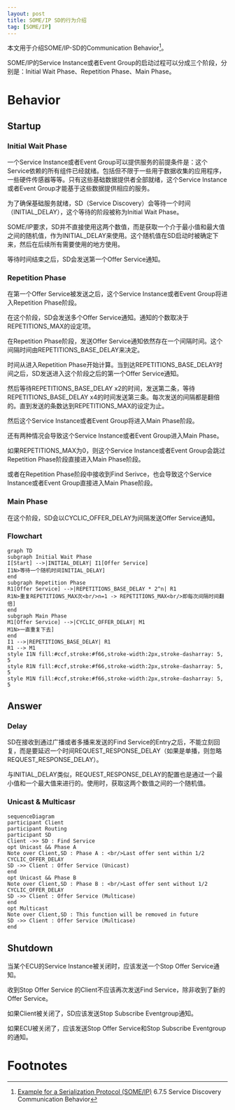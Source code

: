 ```yaml
---
layout: post
title: SOME/IP SD的行为介绍
tag: [SOME/IP]
---
```



本文用于介绍SOME/IP-SD的Communication Behavior[^1]。

SOME/IP的Service Instance或者Event Group的启动过程可以分成三个阶段，分别是：Initial Wait Phase、Repetition Phase、Main Phase。

<!--break-->

# Behavior

## Startup

### Initial Wait Phase

一个Service Instance或者Event Group可以提供服务的前提条件是：这个Service依赖的所有组件已经就绪。包括但不限于一些用于数据收集的应用程序，一些硬件传感器等等。只有这些基础数据提供者全部就绪，这个Service Instance或者Event Group才能基于这些数据提供相应的服务。

为了确保基础服务就绪，SD（Service Discovery）会等待一个时间（INITIAL_DELAY），这个等待的阶段被称为Initial Wait Phase。

SOME/IP要求，SD并不直接使用这两个数值，而是获取一个介于最小值和最大值之间的随机值，作为INITIAL_DELAY来使用。这个随机值在SD启动时被确定下来，然后在后续所有需要使用的地方使用。

等待时间结束之后，SD会发送第一个Offer Service通知。

### Repetition Phase

在第一个Offer Service被发送之后，这个Service Instance或者Event Group将进入Repetition Phase阶段。

在这个阶段，SD会发送多个Offer Service通知。通知的个数取决于REPETITIONS_MAX的设定项。

在Repetition Phase阶段，发送Offer Service通知依然存在一个间隔时间。这个间隔时间由REPETITIONS_BASE_DELAY来决定。

时间从进入Repetition Phase开始计算。当到达REPETITIONS_BASE_DELAY时间之后，SD发送进入这个阶段之后的第一个Offer Service通知。

然后等待REPETITIONS_BASE_DELAY x2的时间，发送第二条，等待REPETITIONS_BASE_DELAY x4的时间发送第三条。每次发送的间隔都是翻倍的。直到发送的条数达到REPETITIONS_MAX的设定为止。

然后这个Service Instance或者Event Group将进入Main Phase阶段。

还有两种情况会导致这个Service Instance或者Event Group进入Main Phase。

如果REPETITIONS_MAX为0，则这个Service Instance或者Event Group会跳过Repetition Phase阶段直接进入Main Phase阶段。

或者在Repetition Phase阶段中接收到Find Serivce，也会导致这个Service Instance或者Event Group直接进入Main Phase阶段。

### Main Phase

在这个阶段，SD会以CYCLIC_OFFER_DELAY为间隔发送Offer Service通知。

### Flowchart

```mermaid
graph TD
subgraph Initial Wait Phase
I[Start] -->|INITIAL_DELAY| I1[Offer Service]
I1N>等待一个随机时间INITIAL_DELAY]
end
subgraph Repetition Phase
R1[Offer Service] -->|REPETITIONS_BASE_DELAY * 2^n| R1
R1N>重复REPETITIONS_MAX次<br/>n=1 -> REPETITIONS_MAX<br/>即每次间隔时间翻倍]
end
subgraph Main Phase
M1[Offer Service] -->|CYCLIC_OFFER_DELAY| M1
M1N>一直重复下去]
end
I1 -->|REPETITIONS_BASE_DELAY| R1
R1 --> M1
style I1N fill:#ccf,stroke:#f66,stroke-width:2px,stroke-dasharray: 5, 5
style R1N fill:#ccf,stroke:#f66,stroke-width:2px,stroke-dasharray: 5, 5
style M1N fill:#ccf,stroke:#f66,stroke-width:2px,stroke-dasharray: 5, 5
```



## Answer

### Delay

SD在接收到通过广播或者多播来发送的Find Service的Entry之后，不能立刻回复，而是要延迟一个时间REQUEST_RESPONSE_DELAY（如果是单播，则忽略REQUEST_RESPONSE_DELAY）。

与INITIAL_DELAY类似，REQUEST_RESPONSE_DELAY的配置也是通过一个最小值和一个最大值来进行的。使用时，获取这两个数值之间的一个随机值。

### Unicast & Multicasr

```mermaid
sequenceDiagram
participant Client
participant Routing
participant SD
Client ->> SD : Find Service
opt Unicast && Phase A
Note over Client,SD : Phase A : <br/>Last offer sent within 1/2 CYCLIC_OFFER_DELAY
SD ->> Client : Offer Service (Unicast)
end
opt Unicast && Phase B
Note over Client,SD : Phase B : <br/>Last offer sent without 1/2 CYCLIC_OFFER_DELAY
SD ->> Client : Offer Service (Multicase)
end
opt Multicast
Note over Client,SD : This function will be removed in future
SD ->> Client : Offer Service (Multicase)
end
```

## Shutdown

当某个ECU的Service Instance被关闭时，应该发送一个Stop Offer Service通知。

收到Stop Offer Service 的Client不应该再次发送Find Service，除非收到了新的Offer Service。

如果Client被关闭了，SD应该发送Stop Subscribe Eventgroup通知。

如果ECU被关闭了，应该发送Stop Offer Service和Stop Subscribe Eventgroup的通知。



# Footnotes

[^1]: [Example for a Serialization Protocol (SOME/IP)](http://www.some-ip.com/papers/cache/AUTOSAR_TR_SomeIpExample_4.2.1.pdf) 6.7.5 Service Discovery Communication Behavior









